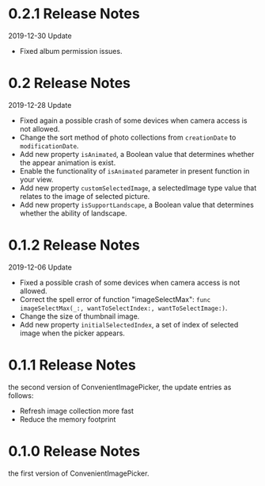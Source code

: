 # 0.2.1 Release Notes

2019-12-30 Update

* Fixed album permission issues.

# 0.2 Release Notes

2019-12-28 Update

* Fixed again a possible crash of some devices when camera access is not allowed.
* Change the sort method of photo collections from `creationDate` to `modificationDate`.
* Add new property `isAnimated`, a Boolean value that determines whether the appear animation is exist.
* Enable the functionality of `isAnimated` parameter in present function in your view.
* Add new property `customSelectedImage`, a selectedImage type value that relates to the image of selected picture.
* Add new property `isSupportLandscape`, a Boolean value that determines whether the ability of landscape.

# 0.1.2 Release Notes

2019-12-06 Update

* Fixed a possible crash of some devices when camera access is not allowed.
* Correct the spell error of function "imageSelectMax": ` func imageSelectMax(_:, wantToSelectIndex:, wantToSelectImage:) `.
* Change the size of thumbnail image.
* Add new property `initialSelectedIndex`, a set of index of selected image when the picker appears.

# 0.1.1 Release Notes

the second version of ConvenientImagePicker, the update entries as follows:

* Refresh image collection more fast
* Reduce the memory footprint


# 0.1.0 Release Notes

the first version of ConvenientImagePicker.
